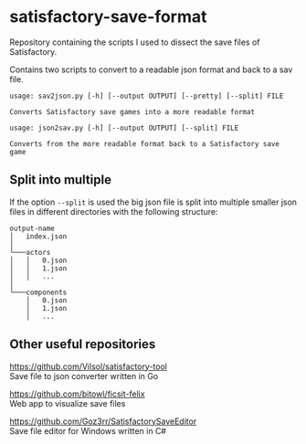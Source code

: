 # satisfactory-save-format
Repository containing the scripts I used to dissect the save files of Satisfactory.

Contains two scripts to convert to a readable json format and back to a sav file.

```
usage: sav2json.py [-h] [--output OUTPUT] [--pretty] [--split] FILE

Converts Satisfactory save games into a more readable format
```

```
usage: json2sav.py [-h] [--output OUTPUT] [--split] FILE

Converts from the more readable format back to a Satisfactory save game
```

## Split into multiple 
If the option `--split` is used the big json file is split into multiple smaller json files in different directories with the following structure:
```
output-name
│   index.json
│
└───actors
│   │   0.json
│   │   1.json
│   │   ...
│   
└───components
    │   0.json
    │   1.json
    │   ...
```


## Other useful repositories

https://github.com/Vilsol/satisfactory-tool  
Save file to json converter written in Go

https://github.com/bitowl/ficsit-felix  
Web app to visualize save files

https://github.com/Goz3rr/SatisfactorySaveEditor  
Save file editor for Windows written in C#

